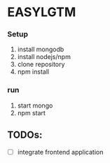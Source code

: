 # EASYLGTM

### Setup
1. install mongodb
2. install nodejs/npm
3. clone repository
4. npm install

### run

1. start mongo
2. npm start


## TODOs:
- [ ] integrate frontend application
